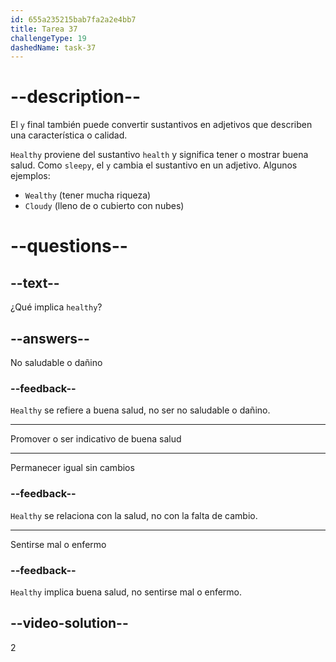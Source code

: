 ```yaml
---
id: 655a235215bab7fa2a2e4bb7
title: Tarea 37
challengeType: 19
dashedName: task-37
---
```


# --description--

El `y` final también puede convertir sustantivos en adjetivos que describen una característica o calidad.

`Healthy` proviene del sustantivo `health` y significa tener o mostrar buena salud. Como `sleepy`, el `y` cambia el sustantivo en un adjetivo. Algunos ejemplos:

* `Wealthy` (tener mucha riqueza)
* `Cloudy` (lleno de o cubierto con nubes)

# --questions--

## --text--

¿Qué implica `healthy`?

## --answers--

No saludable o dañino

### --feedback--

`Healthy` se refiere a buena salud, no ser no saludable o dañino.

---

Promover o ser indicativo de buena salud

---

Permanecer igual sin cambios

### --feedback--

`Healthy` se relaciona con la salud, no con la falta de cambio.

---

Sentirse mal o enfermo

### --feedback--

`Healthy` implica buena salud, no sentirse mal o enfermo.

## --video-solution--

2

